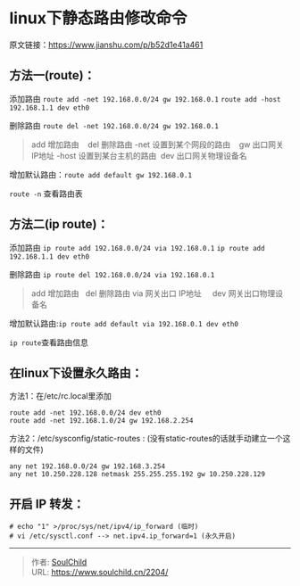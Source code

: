 # linux下静态路由修改命令

<!--more-->
原文链接：https://www.jianshu.com/p/b52d1e41a461

## 方法一(route)：

添加路由
`route add -net 192.168.0.0/24 gw 192.168.0.1`
`route add -host 192.168.1.1 dev eth0`

删除路由
`route del -net 192.168.0.0/24 gw 192.168.0.1`

>add 增加路由    del 删除路由
>-net 设置到某个网段的路由    gw 出口网关IP地址
>-host 设置到某台主机的路由  dev 出口网关物理设备名

增加默认路由：`route add default gw 192.168.0.1`

`route -n` 查看路由表

## 方法二(ip route)：

添加路由
`ip route add 192.168.0.0/24 via 192.168.0.1`
`ip route add 192.168.1.1 dev eth0`

删除路由
`ip route del 192.168.0.0/24 via 192.168.0.1`

>add 增加路由   del 删除路由
>via 网关出口 IP地址     dev 网关出口物理设备名

增加默认路由:`ip route add default via 192.168.0.1 dev eth0`

`ip route`查看路由信息

## 在linux下设置永久路由：
方法1：在/etc/rc.local里添加
```
route add -net 192.168.0.0/24 dev eth0
route add -net 192.168.1.0/24 gw 192.168.2.254
```
方法2：/etc/sysconfig/static-routes : (没有static-routes的话就手动建立一个这样的文件)
```
any net 192.168.0.0/24 gw 192.168.3.254
any net 10.250.228.128 netmask 255.255.255.192 gw 10.250.228.129
```


## 开启 IP 转发：
```
# echo "1" >/proc/sys/net/ipv4/ip_forward (临时)
# vi /etc/sysctl.conf --> net.ipv4.ip_forward=1 (永久开启)
```






---

> 作者: [SoulChild](https://www.soulchild.cn)  
> URL: https://www.soulchild.cn/2204/  

